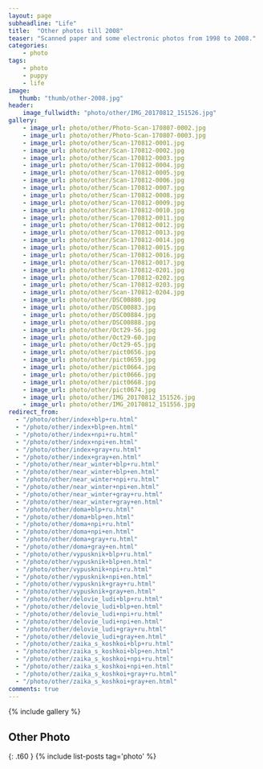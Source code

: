 ```yaml
---
layout: page
subheadline: "Life"
title:  "Other photos till 2008"
teaser: "Scanned paper and some electronic photos from 1998 to 2008."
categories:
    - photo
tags:
    - photo
    - puppy
    - life
image:
   thumb: "thumb/other-2008.jpg"
header:
    image_fullwidth: "photo/other/IMG_20170812_151526.jpg"
gallery:
    - image_url: photo/other/Photo-Scan-170807-0002.jpg
    - image_url: photo/other/Photo-Scan-170807-0003.jpg
    - image_url: photo/other/Scan-170812-0001.jpg
    - image_url: photo/other/Scan-170812-0002.jpg
    - image_url: photo/other/Scan-170812-0003.jpg
    - image_url: photo/other/Scan-170812-0004.jpg
    - image_url: photo/other/Scan-170812-0005.jpg
    - image_url: photo/other/Scan-170812-0006.jpg
    - image_url: photo/other/Scan-170812-0007.jpg
    - image_url: photo/other/Scan-170812-0008.jpg
    - image_url: photo/other/Scan-170812-0009.jpg
    - image_url: photo/other/Scan-170812-0010.jpg
    - image_url: photo/other/Scan-170812-0011.jpg
    - image_url: photo/other/Scan-170812-0012.jpg
    - image_url: photo/other/Scan-170812-0013.jpg
    - image_url: photo/other/Scan-170812-0014.jpg
    - image_url: photo/other/Scan-170812-0015.jpg
    - image_url: photo/other/Scan-170812-0016.jpg
    - image_url: photo/other/Scan-170812-0017.jpg
    - image_url: photo/other/Scan-170812-0201.jpg
    - image_url: photo/other/Scan-170812-0202.jpg
    - image_url: photo/other/Scan-170812-0203.jpg
    - image_url: photo/other/Scan-170812-0204.jpg
    - image_url: photo/other/DSC00880.jpg
    - image_url: photo/other/DSC00883.jpg
    - image_url: photo/other/DSC00884.jpg
    - image_url: photo/other/DSC00888.jpg
    - image_url: photo/other/Oct29-56.jpg
    - image_url: photo/other/Oct29-60.jpg
    - image_url: photo/other/Oct29-65.jpg
    - image_url: photo/other/pict0656.jpg
    - image_url: photo/other/pict0659.jpg
    - image_url: photo/other/pict0664.jpg
    - image_url: photo/other/pict0666.jpg
    - image_url: photo/other/pict0668.jpg
    - image_url: photo/other/pict0674.jpg
    - image_url: photo/other/IMG_20170812_151526.jpg
    - image_url: photo/other/IMG_20170812_151556.jpg
redirect_from:
  - "/photo/other/index+blp+ru.html"
  - "/photo/other/index+blp+en.html"
  - "/photo/other/index+npi+ru.html"
  - "/photo/other/index+npi+en.html"
  - "/photo/other/index+gray+ru.html"
  - "/photo/other/index+gray+en.html"
  - "/photo/other/near_winter+blp+ru.html"
  - "/photo/other/near_winter+blp+en.html"
  - "/photo/other/near_winter+npi+ru.html"
  - "/photo/other/near_winter+npi+en.html"
  - "/photo/other/near_winter+gray+ru.html"
  - "/photo/other/near_winter+gray+en.html"
  - "/photo/other/doma+blp+ru.html"
  - "/photo/other/doma+blp+en.html"
  - "/photo/other/doma+npi+ru.html"
  - "/photo/other/doma+npi+en.html"
  - "/photo/other/doma+gray+ru.html"
  - "/photo/other/doma+gray+en.html"
  - "/photo/other/vypusknik+blp+ru.html"
  - "/photo/other/vypusknik+blp+en.html"
  - "/photo/other/vypusknik+npi+ru.html"
  - "/photo/other/vypusknik+npi+en.html"
  - "/photo/other/vypusknik+gray+ru.html"
  - "/photo/other/vypusknik+gray+en.html"
  - "/photo/other/delovie_ludi+blp+ru.html"
  - "/photo/other/delovie_ludi+blp+en.html"
  - "/photo/other/delovie_ludi+npi+ru.html"
  - "/photo/other/delovie_ludi+npi+en.html"
  - "/photo/other/delovie_ludi+gray+ru.html"
  - "/photo/other/delovie_ludi+gray+en.html"
  - "/photo/other/zaika_s_koshkoi+blp+ru.html"
  - "/photo/other/zaika_s_koshkoi+blp+en.html"
  - "/photo/other/zaika_s_koshkoi+npi+ru.html"
  - "/photo/other/zaika_s_koshkoi+npi+en.html"
  - "/photo/other/zaika_s_koshkoi+gray+ru.html"
  - "/photo/other/zaika_s_koshkoi+gray+en.html"
comments: true
---
```


{% include gallery %}


## Other Photo
{: .t60 }
{% include list-posts tag='photo' %}
